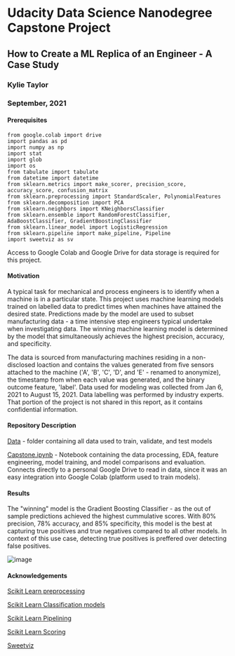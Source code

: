# Udacity Data Science Nanodegree Capstone Project
## How to Create a ML Replica of an Engineer - A Case Study


### Kylie Taylor
### September, 2021

#### Prerequisites
```
from google.colab import drive
import pandas as pd
import numpy as np
import stat
import glob
import os
from tabulate import tabulate
from datetime import datetime
from sklearn.metrics import make_scorer, precision_score, accuracy_score, confusion_matrix
from sklearn.preprocessing import StandardScaler, PolynomialFeatures
from sklearn.decomposition import PCA
from sklearn.neighbors import KNeighborsClassifier
from sklearn.ensemble import RandomForestClassifier, AdaBoostClassifier, GradientBoostingClassifier
from sklearn.linear_model import LogisticRegression
from sklearn.pipeline import make_pipeline, Pipeline
import sweetviz as sv
```

Access to Google Colab and Google Drive for data storage is required for this project.

#### Motivation

A typical task for mechanical and process engineers is to identify when a machine is in a particular state. This project uses machine learning models trained on labelled data to predict times when machines have attained the desired state. Predictions made by the model are used to subset manufacturing data - a time intensive step engineers typical undertake when investigating data. The winning machine learning model is determined by the model that simultaneously achieves the highest precision, accuracy, and specificity. 

The data is sourced from manufacturing machines residing in a non-disclosed loaction and contains the values generated from five sensors attached to the machine ('A', 'B', 'C', 'D', and 'E' - renamed to anonymize), the timestamp from when each value was generated, and the binary outcome feature, 'label'. 
Data used for modeling was collected from Jan 6, 2021 to August 15, 2021. 
Data labelling was performed by industry experts. That portion of the project is not shared in this report, as it contains confidential information.


#### Repository Description

[Data](https://github.com/KylieTaylor/Udacity-Data-Science-Nanodegree/tree/main/Capstone/data) - folder containing all data used to train, validate, and test models

[Capstone.ipynb](https://github.com/KylieTaylor/Udacity-Data-Science-Nanodegree/blob/main/Capstone/Capstone.ipynb) - Notebook containing the data processing, EDA, feature engineering, model training, and model comparisons and evaluation. Connects directly to a personal Google Drive to read in data, since it was an easy integration into Google Colab (platform used to train models).


#### Results

The "winning" model is the Gradient Boosting Classifier - as the out of sample predictions achieved the highest cummulative scores. With 80% precision, 78% accuracy, and 85% specificity, this model is the best at capturing true positives and true negatives compared to all other models. In context of this use case, detecting true positives is preffered over detecting false positives. 

![image](https://user-images.githubusercontent.com/47127996/135311654-21b0d84b-ae11-47e1-8f9c-72fb620b2fdc.png)


#### Acknowledgements

[Scikit Learn preprocessing](https://scikit-learn.org/stable/modules/preprocessing.html)

[Scikit Learn Classification models](https://scikit-learn.org/stable/supervised_learning.html#supervised-learning)

[Scikit Learn Pipelining](https://scikit-learn.org/stable/tutorial/statistical_inference/putting_together.html)

[Scikit Learn Scoring](https://scikit-learn.org/stable/modules/model_evaluation.html)

[Sweetviz](https://www.kaggle.com/ahmettezcantekin/sweetviz-simple-and-quick-eda)



